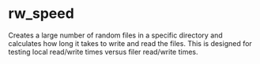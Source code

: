 rw_speed
============

Creates a large number of random files in a specific directory and calculates
how long it takes to write and read the files. This is designed for testing
local read/write times versus filer read/write times.
